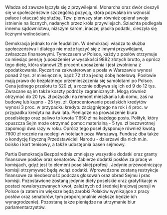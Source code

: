 Władza od zawsze łączyła się z przywilejami. Monarcha oraz dwór cieszyli się w społeczeństwie szczególną pozycją, która pozwalała im wznosić pałace i otaczać się służbą. Tzw. pierwszy stan również opierał swoje istnienie na licznych, nadanych przez króla przywilejach. Szlachta podlegała innemu sądownictwu, niższym karom, inaczej płaciła podatki, cieszyła się licznymi wolnościami.

Demokracja jednak to nie feudalizm. W demokracji władza to służba społeczeństwu i dlatego nie może łączyć się z innymi przywilejami, zwłaszcza finansowymi. Tymczasem w Polsce, każdy z posłów otrzymuje co miesiąc pensję (uposażenie) w wysokości 9892 złotych brutto, a oprócz tego dietę, która stanowi 25 procent uposażenia i jest zwolniona z opodatkowania. Ryczałt na zakwaterowanie posła w Warszawie wynosi ponad 2 tys. zł miesięcznie, bądź 72 zł za jedną dobę hotelową. Posłowie mają prawo do bezpłatnego przemieszczenia się samolotami po Polsce. Cena jednego przelotu to 520 zł, a rocznie odbywa się ich od 9 do 12 tys. Zwracane są im także koszty podróży zagranicznych. Mogą również otrzymać do 20 tys. zł pożyczki na remont mieszkania lub domu, zaś na budowę lub kupno - 25 tys. zł. Oprocentowanie poselskich kredytów wynosi 3 proc. w przypadku kredytu zaciągniętego na rok i 4 proc. w przypadku kredytu na dwa lata. Pieniądze na prowadzenie biura poselskiego oraz paliwo to kwota 11650 zł na każdego posła. Polityk, który opuszcza Sejm może otrzymać pomoc materialną - 5 tys. zł bezzwrotnej zapomogi dwa razy w roku. Oprócz tego poseł dysponuje również kwotą 7600 zł rocznie na noclegi w hotelach poza Warszawą. Fundusz dba także o kondycję fizyczną Przedstawicieli Narodu - dzierżawi dla nich m.in. boisko i kort tenisowy, a także udostępnia basen sejmowy.

Partia Demokracja Bezpośrednia zmniejszy wszystkie dodatki oraz granty finansowe posłów oraz senatorów. Zabierze dodatki posłów za pracę w komisjach, gdyż jest to element poselskiej profesji. Jedynie przewodniczący komisji otrzymywać będą wciąż dodatki. Wprowadzone zostaną restrykcje finansowe za nieobecność podczas głosowań oraz obrad Sejmu i prac komisji. Pozostawione zostaną jedynie diety poselskie oraz gratyfikacje w postaci rewaloryzowanych kwot, zależnych od średniej krajowej pensji w Polsce (a zatem im większe będą zarobki Polaków wynikające z pracy posłów oraz senatorów, tym proporcjonalnie większe będzie ich wynagrodzenie). Pozostaną także pieniądze na utrzymanie biur parlamentarzystów.